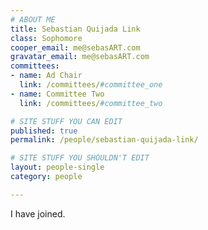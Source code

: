 ```yaml
---
# ABOUT ME
title: Sebastian Quijada Link
class: Sophomore
cooper_email: me@sebasART.com
gravatar_email: me@sebasART.com
committees:
- name: Ad Chair
  link: /committees/#committee_one
- name: Committee Two
  link: /committees/#committee_two

# SITE STUFF YOU CAN EDIT
published: true
permalink: /people/sebastian-quijada-link/

# SITE STUFF YOU SHOULDN'T EDIT
layout: people-single
category: people

---
```


I have joined.